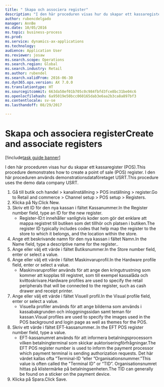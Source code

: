 ```yaml
--- 
title: " Skapa och associera register"
description: "I den här proceduren visas hur du skapar ett kassaregister (POS)."
author: rubencdelgado
manager: AnnBe
ms.date: 10/05/2016
ms.topic: business-process
ms.prod: 
ms.service: dynamics-ax-applications
ms.technology: 
audience: Application User
ms.reviewer: josaw
ms.search.scope: Operations
ms.search.region: Global
ms.search.industry: Retail
ms.author: rubendel
ms.search.validFrom: 2016-06-30
ms.dyn365.ops.version: AX 7.0.0
ms.translationtype: HT
ms.sourcegitcommit: 663da58ef01b705c0c984fbfd3fce8bc31be04c6
ms.openlocfilehash: 6a95019e50bcc060165dab3e6aa2b3ca8a897bf3
ms.contentlocale: sv-se
ms.lasthandoff: 08/29/2017

---
```

# <a name="create-and-associate-registers"></a><span data-ttu-id="dbf4c-103"> Skapa och associera register</span><span class="sxs-lookup"><span data-stu-id="dbf4c-103">Create and associate registers</span></span>

[!include[task guide banner](../includes/task-guide-banner.md)]

<span data-ttu-id="dbf4c-104">I den här proceduren visas hur du skapar ett kassaregister (POS).</span><span class="sxs-lookup"><span data-stu-id="dbf4c-104">This procedure demonstrates how to create a point of sale (POS) register.</span></span> <span data-ttu-id="dbf4c-105">I den här proceduren används demonstrationsdataföretaget USRT.</span><span class="sxs-lookup"><span data-stu-id="dbf4c-105">This procedure uses the demo data company USRT.</span></span>

1. <span data-ttu-id="dbf4c-106">Gå till butik och handel > kanalinställning > POS inställning > register.</span><span class="sxs-lookup"><span data-stu-id="dbf4c-106">Go to Retail and commerce > Channel setup > POS setup > Registers.</span></span>
2. <span data-ttu-id="dbf4c-107">Klicka på Ny.</span><span class="sxs-lookup"><span data-stu-id="dbf4c-107">Click New.</span></span>
3. <span data-ttu-id="dbf4c-108">Skriv ett ID för den nya kassan i fältet Kassanummer.</span><span class="sxs-lookup"><span data-stu-id="dbf4c-108">In the Register number field, type an ID for the new register.</span></span>
    * <span data-ttu-id="dbf4c-109">Register-ID:t innehåller vanligtvis koder som gör det enklare att mappa registret till butiken som det tillhör och platsen i butiken.</span><span class="sxs-lookup"><span data-stu-id="dbf4c-109">The register ID typically includes codes that help map the register to the store to which it belongs, and the location within the store.</span></span>  
4. <span data-ttu-id="dbf4c-110">Ange ett beskrivande namn för den nya kassan i fältet Namn.</span><span class="sxs-lookup"><span data-stu-id="dbf4c-110">In the Name field, type a descriptive name for the register..</span></span>
5. <span data-ttu-id="dbf4c-111">Ange eller välj ett värde i fältet Butiksnummer.</span><span class="sxs-lookup"><span data-stu-id="dbf4c-111">In the Store number field, enter or select a value.</span></span>
6. <span data-ttu-id="dbf4c-112">Ange eller välj ett värde i fältet Maskinvaruprofil.</span><span class="sxs-lookup"><span data-stu-id="dbf4c-112">In the Hardware profile field, enter or select a value.</span></span>
    * <span data-ttu-id="dbf4c-113">Maskinvaruprofiler används för att ange den kringutrustning som kommer att kopplas till registret, som till exempel kassalåda och kvittoskrivare.</span><span class="sxs-lookup"><span data-stu-id="dbf4c-113">Hardware profiles are used to specify the retail peripherals that will be connected to the register, such as cash drawer and receipt printer.</span></span>  
7. <span data-ttu-id="dbf4c-114">Ange eller välj ett värde i fältet Visuell profil.</span><span class="sxs-lookup"><span data-stu-id="dbf4c-114">In the Visual profile field, enter or select a value.</span></span>
    * <span data-ttu-id="dbf4c-115">Visuella profiler används för att ange bilderna som används i kassabakgrunden och inloggningssidan samt teman för kassan.</span><span class="sxs-lookup"><span data-stu-id="dbf4c-115">Visual profiles are used to specify the images used in the POS background and login page as well as themes for the POS.</span></span>  
8. <span data-ttu-id="dbf4c-116">Skriv ett värde i fältet EFT-kassanummer..</span><span class="sxs-lookup"><span data-stu-id="dbf4c-116">In the EFT POS register number field, type a value.</span></span>
    * <span data-ttu-id="dbf4c-117">EFT-kassanumret används för att informera betalningsprocessorn vilken betalningterminal som skickar auktoriseringförfrågningar.</span><span class="sxs-lookup"><span data-stu-id="dbf4c-117">The EFT POS register number is used to inform the payment processor which payment terminal is sending authorization requests.</span></span> <span data-ttu-id="dbf4c-118">Det här värdet kallas ofta ”Terminal-ID ”eller ”Organisationsnummer.”</span><span class="sxs-lookup"><span data-stu-id="dbf4c-118">This value is often called the "Terminal ID" or “TID”.</span></span> <span data-ttu-id="dbf4c-119">Organisationsnumret hittas på klistermärke på betalningsenheten.</span><span class="sxs-lookup"><span data-stu-id="dbf4c-119">The TID can generally be found on a sticker on the payment device.</span></span>  
9. <span data-ttu-id="dbf4c-120">Klicka på Spara.</span><span class="sxs-lookup"><span data-stu-id="dbf4c-120">Click Save.</span></span>


